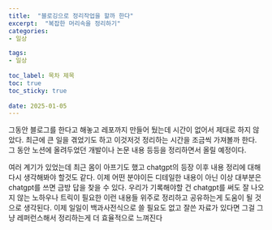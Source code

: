 ```yaml
---
title:  "블로깅으로 정리작업을 할까 한다"
excerpt:  "복잡한 머리속을 정리하기"
categories: 
- 일상

tags:
- 일상
 
toc_label: 목차 제목
toc: true
toc_sticky: true
 
date: 2025-01-05
---
```

그동안 블로그를 한다고 해놓고 레포까지 만들어 뒀는데 시간이 없어서 제대로 하지 않았다.
최근에 큰 일을 겪었기도 하고 이것저것 정리하는 시간을 조금씩 가져볼까 한다.
그 동안 노션에 올려두었던 개발이나 논문 내용 등등을 정리하면서 올릴 예정이다.

여러 계기가 있었는데 최근 몸이 아프기도 했고 chatgpt의 등장 이후 내용 정리에 대해
다시 생각해봐야 할것도 같다. 이제 어떤 분야이든 디테일한 내용이 아닌 이상 대부분은 chatgpt를 쓰면
금방 답을 찾을 수 있다. 우리가 기록해야할 건 chatgpt를 써도 잘 나오지 않는 노하우나 트릭이 
필요한 이런 내용들 위주로 정리하고 공유하는게 도움이 될 것으로 생각된다.
이제 일일이 백과사전식으로 쓸 필요도 없고 잘쓴 자료가 있다면 그걸 그냥 레퍼런스해서 정리하는게 더 효율적으로 느껴진다

